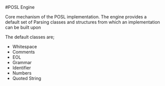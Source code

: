 #POSL Engine

Core mechanism of the POSL implementation. The engine provides a default set of Parsing classes and structures from which an implementation can be built upon

The default classes are;
* Whitespace
* Comments
* EOL
* Grammar
* Identifier
* Numbers
* Quoted String



 

